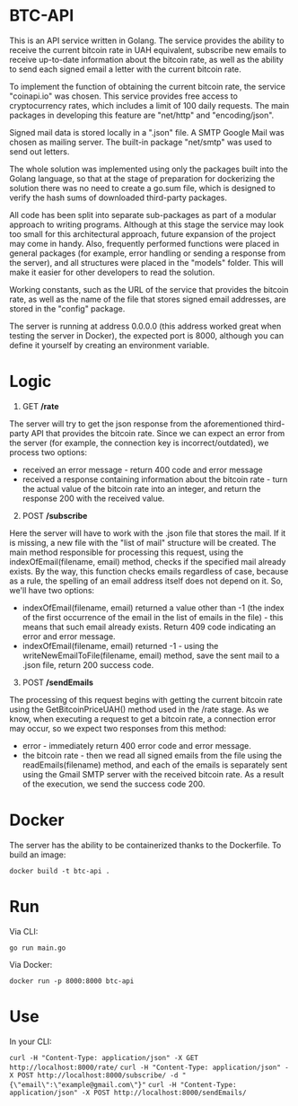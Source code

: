 # BTC-API

This is an API service written in Golang. The service provides the ability to receive the current bitcoin rate in UAH equivalent, subscribe new emails to receive up-to-date information about the bitcoin rate, as well as the ability to send each signed email a letter with the current bitcoin rate.

To implement the function of obtaining the current bitcoin rate, the service "coinapi.io" was chosen. This service provides free access to cryptocurrency rates, which includes a limit of 100 daily requests. The main packages in developing this feature are "net/http" and "encoding/json".

Signed mail data is stored locally in a ".json" file. A SMTP Google Mail was chosen as mailing server.
The built-in package "net/smtp" was used to send out letters.

The whole solution was implemented using only the packages built into the Golang language, so that at the stage of preparation for dockerizing the solution there was no need to create a go.sum file, which is designed to verify the hash sums of downloaded third-party packages.

All code has been split into separate sub-packages as part of a modular approach to writing programs. Although at this stage the service may look too small for this architectural approach, future expansion of the project may come in handy. Also, frequently performed functions were placed in general packages (for example, error handling or sending a response from the server), and all structures were placed in the "models" folder. This will make it easier for other developers to read the solution.

Working constants, such as the URL of the service that provides the bitcoin rate, as well as the name of the file that stores signed email addresses, are stored in the "config" package.

The server is running at address 0.0.0.0 (this address worked great when testing the server in Docker), the expected port is 8000, although you can define it yourself by creating an environment variable.

# Logic

1. GET **/rate**

The server will try to get the json response from the aforementioned third-party API that provides the bitcoin rate. Since we can expect an error from the server (for example, the connection key is incorrect/outdated), we process two options:
  - received an error message - return 400 code and error message
  - received a response containing information about the bitcoin rate - turn the actual value of the bitcoin rate into an integer, and return the response 200 with the received value.

2. POST **/subscribe**

Here the server will have to work with the .json file that stores the mail. If it is missing, a new file with the "list of mail" structure will be created. The main method responsible for processing this request, using the indexOfEmail(filename, email) method, checks if the specified mail already exists. By the way, this function checks emails regardless of case, because as a rule, the spelling of an email address itself does not depend on it. So, we'll have two options:
  - indexOfEmail(filename, email) returned a value other than -1 (the index of the first occurrence of the email in the list of emails in the file) - this means that such email already exists. Return 409 code indicating an error and error message.
  - indexOfEmail(filename, email) returned -1 - using the writeNewEmailToFile(filename, email) method, save the sent mail to a .json file, return 200 success code.

3. POST **/sendEmails**

The processing of this request begins with getting the current bitcoin rate using the GetBitcoinPriceUAH() method used in the /rate stage. As we know, when executing a request to get a bitcoin rate, a connection error may occur, so we expect two responses from this method:
  - error - immediately return 400 error code and error message.
  - the bitcoin rate - then we read all signed emails from the file using the readEmails(filename) method, and each of the emails is separately sent using the Gmail SMTP server with the received bitcoin rate. As a result of the execution, we send the success code 200.

# Docker

The server has the ability to be containerized thanks to the Dockerfile. To build an image:

`docker build -t btc-api .`

# Run

Via CLI:

`go run main.go`

Via Docker:

`docker run -p 8000:8000 btc-api`

# Use

In your CLI:

`curl -H "Content-Type: application/json" -X GET http://localhost:8000/rate/`
`curl -H "Content-Type: application/json" -X POST http://localhost:8000/subscribe/ -d "{\"email\":\"example@gmail.com\"}"`
`curl -H "Content-Type: application/json" -X POST http://localhost:8000/sendEmails/`
